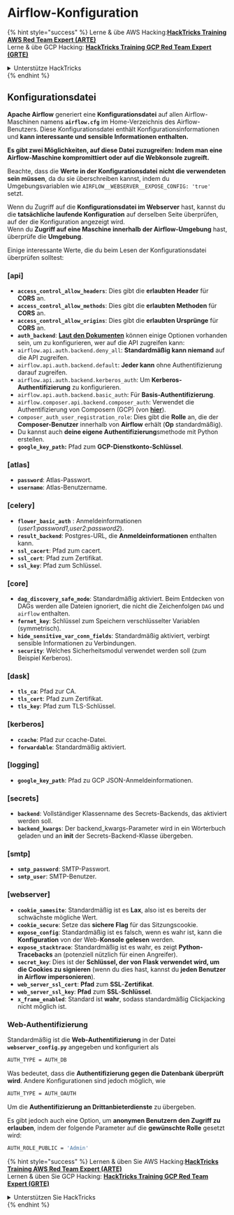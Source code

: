 # Airflow-Konfiguration

{% hint style="success" %}
Lerne & übe AWS Hacking:<img src="../../.gitbook/assets/image (1) (1) (1).png" alt="" data-size="line">[**HackTricks Training AWS Red Team Expert (ARTE)**](https://training.hacktricks.xyz/courses/arte)<img src="../../.gitbook/assets/image (1) (1) (1).png" alt="" data-size="line">\
Lerne & übe GCP Hacking: <img src="../../.gitbook/assets/image (2).png" alt="" data-size="line">[**HackTricks Training GCP Red Team Expert (GRTE)**<img src="../../.gitbook/assets/image (2).png" alt="" data-size="line">](https://training.hacktricks.xyz/courses/grte)

<details>

<summary>Unterstütze HackTricks</summary>

* Überprüfe die [**Abonnementpläne**](https://github.com/sponsors/carlospolop)!
* **Tritt der** 💬 [**Discord-Gruppe**](https://discord.gg/hRep4RUj7f) oder der [**Telegram-Gruppe**](https://t.me/peass) bei oder **folge** uns auf **Twitter** 🐦 [**@hacktricks\_live**](https://twitter.com/hacktricks_live)**.**
* **Teile Hacking-Tricks, indem du PRs zu den** [**HackTricks**](https://github.com/carlospolop/hacktricks) und [**HackTricks Cloud**](https://github.com/carlospolop/hacktricks-cloud) GitHub-Repos einreichst.

</details>
{% endhint %}

## Konfigurationsdatei

**Apache Airflow** generiert eine **Konfigurationsdatei** auf allen Airflow-Maschinen namens **`airflow.cfg`** im Home-Verzeichnis des Airflow-Benutzers. Diese Konfigurationsdatei enthält Konfigurationsinformationen und **kann interessante und sensible Informationen enthalten.**

**Es gibt zwei Möglichkeiten, auf diese Datei zuzugreifen: Indem man eine Airflow-Maschine kompromittiert oder auf die Webkonsole zugreift.**

Beachte, dass die **Werte in der Konfigurationsdatei** **nicht die verwendeten sein müssen**, da du sie überschreiben kannst, indem du Umgebungsvariablen wie `AIRFLOW__WEBSERVER__EXPOSE_CONFIG: 'true'` setzt.

Wenn du Zugriff auf die **Konfigurationsdatei im Webserver** hast, kannst du die **tatsächliche laufende Konfiguration** auf derselben Seite überprüfen, auf der die Konfiguration angezeigt wird.\
Wenn du **Zugriff auf eine Maschine innerhalb der Airflow-Umgebung** hast, überprüfe die **Umgebung**.

Einige interessante Werte, die du beim Lesen der Konfigurationsdatei überprüfen solltest:

### \[api]

* **`access_control_allow_headers`**: Dies gibt die **erlaubten** **Header** für **CORS** an.
* **`access_control_allow_methods`**: Dies gibt die **erlaubten Methoden** für **CORS** an.
* **`access_control_allow_origins`**: Dies gibt die **erlaubten Ursprünge** für **CORS** an.
* **`auth_backend`**: [**Laut den Dokumenten**](https://airflow.apache.org/docs/apache-airflow/stable/security/api.html) können einige Optionen vorhanden sein, um zu konfigurieren, wer auf die API zugreifen kann:
* `airflow.api.auth.backend.deny_all`: **Standardmäßig kann niemand** auf die API zugreifen.
* `airflow.api.auth.backend.default`: **Jeder kann** ohne Authentifizierung darauf zugreifen.
* `airflow.api.auth.backend.kerberos_auth`: Um **Kerberos-Authentifizierung** zu konfigurieren.
* `airflow.api.auth.backend.basic_auth`: Für **Basis-Authentifizierung**.
* `airflow.composer.api.backend.composer_auth`: Verwendet die Authentifizierung von Composern (GCP) (von [**hier**](https://cloud.google.com/composer/docs/access-airflow-api)).
* `composer_auth_user_registration_role`: Dies gibt die **Rolle** an, die der **Composer-Benutzer** innerhalb von **Airflow** erhält (**Op** standardmäßig).
* Du kannst auch **deine eigene Authentifizierung**smethode mit Python erstellen.
* **`google_key_path`:** Pfad zum **GCP-Dienstkonto-Schlüssel**.

### **\[atlas]**

* **`password`**: Atlas-Passwort.
* **`username`**: Atlas-Benutzername.

### \[celery]

* **`flower_basic_auth`** : Anmeldeinformationen (_user1:password1,user2:password2_).
* **`result_backend`**: Postgres-URL, die **Anmeldeinformationen** enthalten kann.
* **`ssl_cacert`**: Pfad zum cacert.
* **`ssl_cert`**: Pfad zum Zertifikat.
* **`ssl_key`**: Pfad zum Schlüssel.

### \[core]

* **`dag_discovery_safe_mode`**: Standardmäßig aktiviert. Beim Entdecken von DAGs werden alle Dateien ignoriert, die nicht die Zeichenfolgen `DAG` und `airflow` enthalten.
* **`fernet_key`**: Schlüssel zum Speichern verschlüsselter Variablen (symmetrisch).
* **`hide_sensitive_var_conn_fields`**: Standardmäßig aktiviert, verbirgt sensible Informationen zu Verbindungen.
* **`security`**: Welches Sicherheitsmodul verwendet werden soll (zum Beispiel Kerberos).

### \[dask]

* **`tls_ca`**: Pfad zur CA.
* **`tls_cert`**: Pfad zum Zertifikat.
* **`tls_key`**: Pfad zum TLS-Schlüssel.

### \[kerberos]

* **`ccache`**: Pfad zur ccache-Datei.
* **`forwardable`**: Standardmäßig aktiviert.

### \[logging]

* **`google_key_path`**: Pfad zu GCP JSON-Anmeldeinformationen.

### \[secrets]

* **`backend`**: Vollständiger Klassenname des Secrets-Backends, das aktiviert werden soll.
* **`backend_kwargs`**: Der backend_kwargs-Parameter wird in ein Wörterbuch geladen und an **init** der Secrets-Backend-Klasse übergeben.

### \[smtp]

* **`smtp_password`**: SMTP-Passwort.
* **`smtp_user`**: SMTP-Benutzer.

### \[webserver]

* **`cookie_samesite`**: Standardmäßig ist es **Lax**, also ist es bereits der schwächste mögliche Wert.
* **`cookie_secure`**: Setze das **sichere Flag** für das Sitzungscookie.
* **`expose_config`**: Standardmäßig ist es falsch, wenn es wahr ist, kann die **Konfiguration** von der Web-**Konsole** **gelesen** werden.
* **`expose_stacktrace`**: Standardmäßig ist es wahr, es zeigt **Python-Tracebacks** an (potenziell nützlich für einen Angreifer).
* **`secret_key`**: Dies ist der **Schlüssel, der von Flask verwendet wird, um die Cookies zu signieren** (wenn du dies hast, kannst du **jeden Benutzer in Airflow impersonieren**).
* **`web_server_ssl_cert`**: **Pfad** zum **SSL**-**Zertifikat**.
* **`web_server_ssl_key`**: **Pfad** zum **SSL**-**Schlüssel**.
* **`x_frame_enabled`**: Standard ist **wahr**, sodass standardmäßig Clickjacking nicht möglich ist.

### Web-Authentifizierung

Standardmäßig ist die **Web-Authentifizierung** in der Datei **`webserver_config.py`** angegeben und konfiguriert als
```bash
AUTH_TYPE = AUTH_DB
```
Was bedeutet, dass die **Authentifizierung gegen die Datenbank überprüft wird**. Andere Konfigurationen sind jedoch möglich, wie
```bash
AUTH_TYPE = AUTH_OAUTH
```
Um die **Authentifizierung an Drittanbieterdienste** zu übergeben.

Es gibt jedoch auch eine Option, um **anonymen Benutzern den Zugriff zu erlauben**, indem der folgende Parameter auf die **gewünschte Rolle** gesetzt wird:
```bash
AUTH_ROLE_PUBLIC = 'Admin'
```
{% hint style="success" %}
Lernen & üben Sie AWS Hacking:<img src="../../.gitbook/assets/image (1) (1) (1).png" alt="" data-size="line">[**HackTricks Training AWS Red Team Expert (ARTE)**](https://training.hacktricks.xyz/courses/arte)<img src="../../.gitbook/assets/image (1) (1) (1).png" alt="" data-size="line">\
Lernen & üben Sie GCP Hacking: <img src="../../.gitbook/assets/image (2).png" alt="" data-size="line">[**HackTricks Training GCP Red Team Expert (GRTE)**<img src="../../.gitbook/assets/image (2).png" alt="" data-size="line">](https://training.hacktricks.xyz/courses/grte)

<details>

<summary>Unterstützen Sie HackTricks</summary>

* Überprüfen Sie die [**Abonnementpläne**](https://github.com/sponsors/carlospolop)!
* **Treten Sie der** 💬 [**Discord-Gruppe**](https://discord.gg/hRep4RUj7f) oder der [**Telegram-Gruppe**](https://t.me/peass) bei oder **folgen** Sie uns auf **Twitter** 🐦 [**@hacktricks\_live**](https://twitter.com/hacktricks_live)**.**
* **Teilen Sie Hacking-Tricks, indem Sie PRs an die** [**HackTricks**](https://github.com/carlospolop/hacktricks) und [**HackTricks Cloud**](https://github.com/carlospolop/hacktricks-cloud) GitHub-Repos senden.

</details>
{% endhint %}
